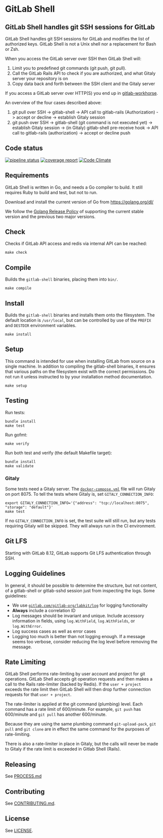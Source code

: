 # GitLab Shell

## GitLab Shell handles git SSH sessions for GitLab

GitLab Shell handles git SSH sessions for GitLab and modifies the list of authorized keys.
GitLab Shell is not a Unix shell nor a replacement for Bash or Zsh.

When you access the GitLab server over SSH then GitLab Shell will:

1. Limit you to predefined git commands (git push, git pull).
1. Call the GitLab Rails API to check if you are authorized, and what Gitaly server your repository is on
1. Copy data back and forth between the SSH client and the Gitaly server

If you access a GitLab server over HTTP(S) you end up in [gitlab-workhorse](https://gitlab.com/gitlab-org/gitlab/tree/master/workhorse).

An overview of the four cases described above:

1. git pull over SSH -> gitlab-shell -> API call to gitlab-rails (Authorization) -> accept or decline -> establish Gitaly session
1. git push over SSH -> gitlab-shell (git command is not executed yet) -> establish Gitaly session -> (in Gitaly) gitlab-shell pre-receive hook -> API call to gitlab-rails (authorization) -> accept or decline push

## Code status

[![pipeline status](https://gitlab.com/gitlab-org/gitlab-shell/badges/main/pipeline.svg)](https://gitlab.com/gitlab-org/gitlab-shell/-/pipelines?ref=main)
[![coverage report](https://gitlab.com/gitlab-org/gitlab-shell/badges/main/coverage.svg)](https://gitlab.com/gitlab-org/gitlab-shell/-/pipelines?ref=main)
[![Code Climate](https://codeclimate.com/github/gitlabhq/gitlab-shell.svg)](https://codeclimate.com/github/gitlabhq/gitlab-shell)

## Requirements

GitLab Shell is written in Go, and needs a Go compiler to build. It still requires
Ruby to build and test, but not to run.

Download and install the current version of Go from https://golang.org/dl/

We follow the [Golang Release Policy](https://golang.org/doc/devel/release.html#policy)
of supporting the current stable version and the previous two major versions.

## Check

Checks if GitLab API access and redis via internal API can be reached:

    make check

## Compile

Builds the `gitlab-shell` binaries, placing them into `bin/`.

    make compile

## Install

Builds the `gitlab-shell` binaries and installs them onto the filesystem. The
default location is `/usr/local`, but can be controlled by use of the `PREFIX`
and `DESTDIR` environment variables.

    make install

## Setup

This command is intended for use when installing GitLab from source on a single
machine. In addition to compiling the gitlab-shell binaries, it ensures that
various paths on the filesystem exist with the correct permissions. Do not run
it unless instructed to by your installation method documentation.

    make setup


## Testing

Run tests:

    bundle install
    make test

Run gofmt:

    make verify

Run both test and verify (the default Makefile target):

    bundle install
    make validate

### Gitaly

Some tests need a Gitaly server. The
[`docker-compose.yml`](./docker-compose.yml) file will run Gitaly on
port 8075. To tell the tests where Gitaly is, set
`GITALY_CONNECTION_INFO`:

    export GITALY_CONNECTION_INFO='{"address": "tcp://localhost:8075", "storage": "default"}'
    make test

If no `GITALY_CONNECTION_INFO` is set, the test suite will still run, but any
tests requiring Gitaly will be skipped. They will always run in the CI
environment.

## Git LFS

Starting with GitLab 8.12, GitLab supports Git LFS authentication through SSH.

## Logging Guidelines

In general, it should be possible to determine the structure, but not content,
of a gitlab-shell or gitlab-sshd session just from inspecting the logs. Some
guidelines:

- We use [`gitlab.com/gitlab-org/labkit/log`](https://pkg.go.dev/gitlab.com/gitlab-org/labkit/log)
  for logging functionality
- **Always** include a correlation ID
- Log messages should be invariant and unique. Include accessory information in
  fields, using `log.WithField`, `log.WithFields`, or `log.WithError`.
- Log success cases as well as error cases
- Logging too much is better than not logging enough. If a message seems too
  verbose, consider reducing the log level before removing the message.

## Rate Limiting

GitLab Shell performs rate-limiting by user account and project for git operations. GitLab Shell accepts git operation requests and then makes a call to the Rails rate-limiter (backed by Redis). If the `user + project` exceeds the rate limit then GitLab Shell will then drop further connection requests for that `user + project`.

The rate-limiter is applied at the git command (plumbing) level. Each command has a rate limit of 600/minute. For example, `git push` has 600/minute and `git pull` has another 600/minute. 

Because they are using the same plumbing command `git-upload-pack`, `git pull` and `git clone` are in effect the same command for the purposes of rate-limiting.

There is also a rate-limiter in place in Gitaly, but the calls will never be made to Gitaly if the rate limit is exceeded in Gitlab Shell (Rails).

## Releasing

See [PROCESS.md](./PROCESS.md)

## Contributing

See [CONTRIBUTING.md](./CONTRIBUTING.md).

## License

See [LICENSE](./LICENSE).
